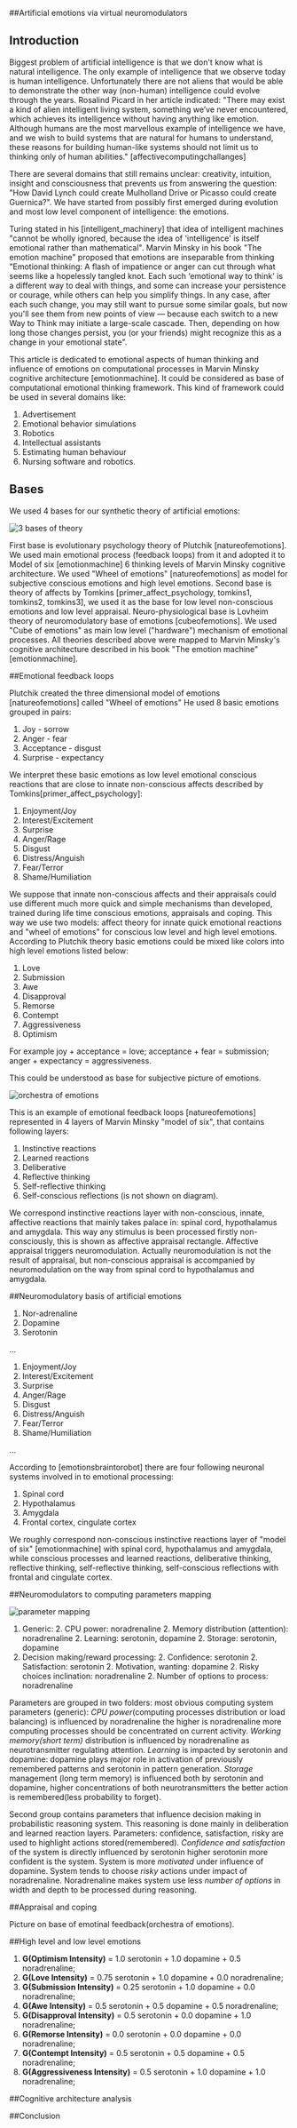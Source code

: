 ##Artificial emotions via virtual neuromodulators

## Introduction

Biggest problem of artificial intelligence is that we don't know what is natural intelligence. The only example of intelligence that we observe today is human intelligence. Unfortunately there are not aliens that would be able to demonstrate the other way (non-human) intelligence could evolve through the years. Rosalind Picard in her article indicated: "There  may  exist  a  kind  of  alien  intelligent  living  system,  something we’ve  never  encountered,  which  achieves  its  intelligence  without  having  anything  like emotion.      Although  humans  are  the  most  marvellous  example  of  intelligence  we  have, and  we  wish  to  build  systems  that  are  natural  for  humans  to  understand,  these  reasons
for building human-like systems should not limit us to thinking only of human abilities." [affectivecomputingchallanges]

There are several domains that still remains unclear: creativity, intuition, insight and consciousness that prevents us from answering the question: "How David Lynch could create Mulholland Drive or Picasso could create Guernica?".
We have started from possibly first emerged during evolution and most low level component of intelligence: the emotions.

Turing stated in his [intelligent_machinery] that idea of intelligent machines "cannot be wholly ignored, because the idea of 'intelligence' is itself emotional rather than mathematical".
Marvin Minsky in his book "The emotion machine" proposed that emotions are inseparable from thinking "Emotional thinking: A flash of impatience or anger can cut through what seems like a hopelessly tangled knot. Each such ‘emotional way to think' is a different way to deal with things, and some can increase your persistence or courage, while others can help you simplify things. In any case, after each such change, you may still want to pursue some similar goals, but now you'll see them from new points of view — because each switch to a new Way to Think may initiate a large-scale cascade. Then, depending on how long those changes persist, you (or your friends) might recognize this as a change in your emotional state".



This article is dedicated to emotional aspects of human thinking and influence of emotions on computational processes in Marvin Minsky cognitive architecture [emotionmachine]. It could be considered as base of computational emotional thinking framework. This kind of framework could be used in several domains like:

1. Advertisement
1. Emotional behavior simulations
1. Robotics
1. Intellectual assistants
1. Estimating human behaviour
1. Nursing software and robotics.


## Bases

We used 4 bases for our synthetic theory of artificial emotions:

![3 bases of theory](3_bases.png)

First base is evolutionary psychology theory of Plutchik [natureofemotions]. We used main emotional process (feedback loops) from it and adopted it to Model of six [emotionmachine] 6 thinking levels of Marvin Minsky cognitive architecture. We used "Wheel of emotions" [natureofemotions] as model for subjective conscious emotions and high level emotions.
Second base is theory of affects by Tomkins [primer_affect_psychology, tomkins1, tomkins2, tomkins3], we used it as the base for low level non-conscious emotions and low level appraisal.
Neuro-physiological base is Lovheim theory of neuromodulatory base of emotions [cubeofemotions]. We used "Cube of emotions" as main low level ("hardware") mechanism of emotional processes.
All theories described above were mapped to Marvin Minsky's cognitive architecture described in his book "The emotion machine" [emotionmachine].

##Emotional feedback loops

Plutchik created the three dimensional model of emotions [natureofemotions] called "Wheel of emotions" He used 8 basic emotions grouped in pairs:

1. Joy - sorrow
1. Anger - fear
1. Acceptance - disgust
1. Surprise - expectancy

We interpret these basic emotions as low level emotional conscious reactions that are close to innate non-conscious affects described by Tomkins[primer_affect_psychology]:

1. Enjoyment/Joy
1. Interest/Excitement
1. Surprise
1. Anger/Rage
1. Disgust
1. Distress/Anguish
1. Fear/Terror
1. Shame/Humiliation

We suppose that innate non-conscious affects and their appraisals could use different much more quick and simple mechanisms than developed, trained during life time conscious emotions, appraisals and coping. This way we use two models: affect theory for innate quick emotional reactions and "wheel of emotions" for conscious low level and high level emotions. According to Plutchik theory basic emotions could be mixed like colors into high level emotions listed below:

1. Love
1. Submission
1. Awe
1. Disapproval
1. Remorse
1. Contempt
1. Aggressiveness
1. Optimism

For example joy + acceptance = love; acceptance + fear = submission; anger + expectancy = aggressiveness.

This could be understood as base for subjective picture of emotions. 

![orchestra of emotions](orchestra_of_emotions_agi.png)

This is an example of emotional feedback loops [natureofemotions] represented in 4 layers of Marvin Minsky "model of six", that contains following layers:

1. Instinctive reactions
1. Learned reactions
1. Deliberative
1. Reflective thinking
1. Self-reflective thinking
1. Self-conscious reflections (is not shown on diagram).

We correspond instinctive reactions layer with non-conscious, innate, affective reactions that mainly takes palace in: spinal cord, hypothalamus and amygdala. This way any stimulus is been processed firstly non-consciously, this is shown as affective appraisal rectangle. Affective appraisal triggers neuromodulation. Actually neuromodulation is not the result of appraisal, but non-conscious appraisal is accompanied by neuromodulation on the way from spinal cord to hypothalamus and amygdala. 

##Neuromodulatory basis of artificial emotions

1. Nor-adrenaline
1. Dopamine
1. Serotonin

...

1. Enjoyment/Joy
1. Interest/Excitement
1. Surprise
1. Anger/Rage
1. Disgust
1. Distress/Anguish
1. Fear/Terror
1. Shame/Humiliation

...

According to [emotionsbraintorobot] there are four following neuronal systems involved in to emotional processing:

1. Spinal cord
1. Hypothalamus
1. Amygdala
1. Frontal cortex, cingulate cortex

We roughly correspond non-conscious instinctive reactions layer of "model of six" [emotionmachine] with spinal cord, hypothalamus and amygdala, while conscious processes and learned reactions, deliberative thinking, reflective thinking, self-reflective thinking, self-conscious reflections with frontal and cingulate cortex. 

##Neuromodulators to computing parameters mapping 

![parameter mapping](cube_of_parameters_agi.png)

1. Generic:
   2. CPU power: noradrenaline
   2. Memory distribution (attention): noradrenaline
   2. Learning: serotonin, dopamine
   2. Storage: serotonin, dopamine
1. Decision making/reward processing:
   2. Confidence: serotonin
   2. Satisfaction: serotonin
   2. Motivation, wanting: dopamine
   2. Risky choices inclination: noradrenaline
   2. Number of options to process: noradrenaline

Parameters are grouped in two folders: most obvious computing system parameters (generic):
*CPU power*(computing processes distribution or load balancing) is influenced by noradrenaline the higher is noradrenaline more computing processes should be concentrated on current activity.
*Working memory(short term)* distribution is influenced by noradrenaline as neurotransmitter regulating attention.
*Learning* is impacted by serotonin and dopamine: dopamine plays major role in activation of previously remembered patterns and serotonin in pattern generation.
*Storage* management (long term memory) is influenced both by serotonin and dopamine, higher concentrations of both neurotransmitters the better action is remembered(less probability to forget).

Second group contains parameters that influence decision making in probabilistic reasoning system. This reasoning is done mainly in deliberation and learned reaction layers.
Parameters: confidence, satisfaction, risky are used to highlight actions stored(remembered).
*Confidence and satisfaction* of the system is directly influenced by serotonin higher serotonin more confident is the system.
System is more *motivated* under influence of dopamine.
System tends to choose *risky* actions under impact of noradrenaline.
Noradrenaline makes system use less *number of options* in width and depth to be processed during reasoning.


##Appraisal and coping 

Picture on base of emotinal feedback(orchestra of emotions).

##High level and low level emotions

1. **G(Optimism Intensity)** = 1.0 serotonin  + 1.0 dopamine + 0.5 noradrenaline;
1. **G(Love Intensity)** = 0.75 serotonin + 1.0 dopamine + 0.0 noradrenaline;
1. **G(Submission Intensity)** = 0.25 serotonin + 1.0 dopamine + 0.0 noradrenaline;
1. **G(Awe Intensity)** = 0.5 serotonin + 0.5 dopamine + 0.5 noradrenaline;
1. **G(Disapproval Intensity)** = 0.5 serotonin + 0.0 dopamine + 1.0 noradrenaline;
1. **G(Remorse Intensity)** = 0.0 serotonin + 0.0 dopamine + 0.0 noradrenaline;
1. **G(Contempt Intensity)** = 0.5 serotonin + 0.5 dopamine + 0.5 noradrenaline;
1. **G(Aggressiveness Intensity)** = 0.5 serotonin + 1.0 dopamine + 1.0 noradrenaline;

##Cognitive architecture analysis

##Conclusion

